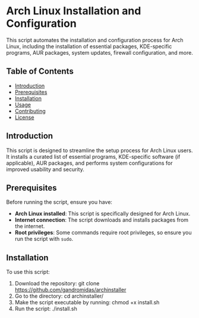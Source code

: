 # Arch Linux Installation and Configuration

This script automates the installation and configuration process for Arch Linux, including the installation of essential packages, KDE-specific programs, AUR packages, system updates, firewall configuration, and more.

## Table of Contents

- [Introduction](#introduction)
- [Prerequisites](#prerequisites)
- [Installation](#installation)
- [Usage](#usage)
- [Contributing](#contributing)
- [License](#license)

## Introduction

This script is designed to streamline the setup process for Arch Linux users. It installs a curated list of essential programs, KDE-specific software (if applicable), AUR packages, and performs system configurations for improved usability and security.

## Prerequisites

Before running the script, ensure you have:

- **Arch Linux installed**: This script is specifically designed for Arch Linux.
- **Internet connection**: The script downloads and installs packages from the internet.
- **Root privileges**: Some commands require root privileges, so ensure you run the script with `sudo`.

## Installation

To use this script:

1. Download the repository: git clone https://github.com/gandromidas/archinstaller
2. Go to the directory: cd archinstaller/
3. Make the script executable by running: chmod +x install.sh
4. Run the script: ./install.sh
